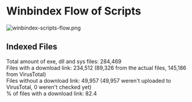 # Winbindex Flow of Scripts

![winbindex-scripts-flow.png](winbindex-scripts-flow.png)

## Indexed Files

<!--FileStats-->
Total amount of exe, dll and sys files: 284,469  
Files with a download link: 234,512 (89,326 from the actual files, 145,186 from VirusTotal)  
Files without a download link: 49,957 (49,957 weren't uploaded to VirusTotal, 0 weren't checked yet)  
% of files with a download link: 82.4  
<!--/FileStats-->
